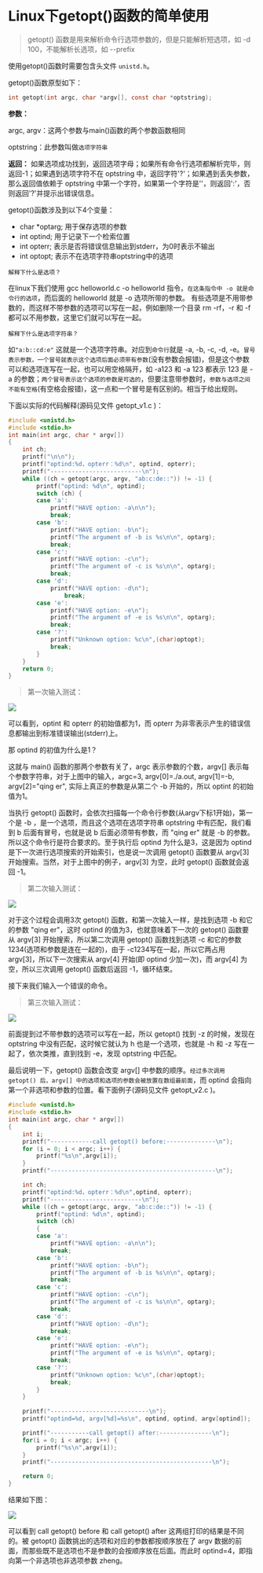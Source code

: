 # Linux下getopt()函数的简单使用
> getopt() 函数是用来解析命令行选项参数的，但是只能解析短选项，如 -d 100，不能解析长选项，如 --prefix

使用getopt()函数时需要包含头文件 `unistd.h`。

getopt()函数原型如下：
```c
int getopt(int argc, char *argv[], const char *optstring);
```
**参数：**

argc, argv：这两个参数与main()函数的两个参数函数相同

optstring：此参数叫做`选项字符串`

**返回：**
如果选项成功找到，返回选项字母；如果所有命令行选项都解析完毕，则返回-1；如果遇到选项字符不在 optstring 中，返回字符'?'；如果遇到丢失参数，那么返回值依赖于 optstring 中第一个字符，如果第一个字符是''，则返回':'，否则返回'?'并提示出错误信息。


getopt()函数涉及到以下4个变量：
- char *optarg; 用于保存选项的参数
- int optind;   用于记录下一个检索位置
- int opterr;   表示是否将错误信息输出到stderr，为0时表示不输出
- int optopt;   表示不在选项字符串optstring中的选项


`解释下什么是选项？`

在linux下我们使用 gcc helloworld.c -o helloworld 指令，`在这条指令中 -o 就是命令行的选项`，而后面的 helloworld 就是 -o 选项所带的参数。 有些选项是不用带参数的，而这样不带参数的选项可以写在一起，例如删除一个目录 rm -rf，-r 和 -f 都可以不用参数，这里它们就可以写在一起。


`解释下什么是选项字符串？`

如`"a:b::cd:e"` 这就是一个选项字符串。对应到`命令行`就是 -a, -b, -c, -d, -e。`冒号表示参数，一个冒号就表示这个选项后面必须带有参数`(没有参数会报错)，但是这个参数可以和选项连写在一起，也可以用空格隔开，如 -a123 和 -a 123 都表示 123 是 -a 的参数；`两个冒号表示这个选项的参数是可选的`，但要注意带参数时，`参数与选项之间不能有空格`(有空格会报错)，这一点和一个冒号是有区别的。相当于给出规则。

下面以实际的代码解释(源码见文件 getopt_v1.c )：

```c
#include <unistd.h>
#include <stdio.h>
int main(int argc, char * argv[])
{
    int ch;
    printf("\n\n");
    printf("optind:%d，opterr：%d\n", optind, opterr);
    printf("--------------------------\n");
    while ((ch = getopt(argc, argv, "ab:c:de::")) != -1) {
        printf("optind: %d\n", optind);
        switch (ch) {
        case 'a':
            printf("HAVE option: -a\n\n");   
            break;
        case 'b':
            printf("HAVE option: -b\n"); 
            printf("The argument of -b is %s\n\n", optarg);
            break;
        case 'c':
            printf("HAVE option: -c\n");
            printf("The argument of -c is %s\n\n", optarg);
            break;
        case 'd':
            printf("HAVE option: -d\n");
                break;
        case 'e':
            printf("HAVE option: -e\n");
            printf("The argument of -e is %s\n\n", optarg);
            break;
        case '?':
            printf("Unknown option: %c\n",(char)optopt);
            break;
        }
    }
    return 0;
}
```
> 第一次输入测试：

![](./images/Snipaste_2022-08-07_01-17-53.png)

可以看到，optint 和 opterr 的初始值都为1，而 opterr 为非零表示产生的错误信息都输出到标准错误输出(stderr)上。

那 optind 的初值为什么是1？

这就与 main() 函数的那两个参数有关了，argc 表示参数的个数，argv[] 表示每个参数字符串，对于上图中的输入，argc=3, argv[0]=./a.out, argv[1]=-b, argv[2]="qing er", 实际上真正的参数是从第二个 -b 开始的，所以 optint 的初始值为1。

当执行 getopt() 函数时，会依次扫描每一个命令行参数(从argv下标1开始)，第一个是 -b ，是一个选项，而且这个选项在选项字符串 optstring 中有匹配，我们看到 b 后面有冒号，也就是说 b 后面必须带有参数，而 "qing er" 就是 -b 的参数。所以这个命令行是符合要求的。至于执行后 optind 为什么是3，这是因为 optind 是下一次进行选项搜索的开始索引，也是说一次调用 getopt() 函数要从 argv[3] 开始搜索。当然，对于上图中的例子，argv[3] 为空，此时 getopt() 函数就会返回 -1。

> 第二次输入测试：

![](./images/Snipaste_2022-08-07_01-44-19.png)

对于这个过程会调用3次 getopt() 函数，和第一次输入一样，是找到选项 -b 和它的参数 "qing er"，这时 optind 的值为3，也就意味着下一次的 getopt() 函数要从 argv[3] 开始搜索，所以第二次调用 getopt() 函数找到选项 -c 和它的参数 1234(选项和参数是连在一起的)，由于 -c1234写在一起，所以它两占用 argv[3]，所以下一次搜索从 argv[4] 开始(即 optind 少加一次)，而 argv[4] 为空，所以三次调用 getopt() 函数后返回 -1，循环结束。

接下来我们输入一个错误的命令。
> 第三次输入测试：

![](./images/Snipaste_2022-08-07_01-49-37.png)

前面提到过不带参数的选项可以写在一起，所以 getopt() 找到 -z 的时候，发现在 optstring 中没有匹配，这时候它就认为 h 也是一个选项，也就是 -h 和 -z 写在一起了，依次类推，直到找到 -e，发现 optstring 中匹配。


最后说明一下，getopt() 函数会改变 argv[] 中参数的顺序。`经过多次调用 getopt() 后，argv[] 中的选项和选项的参数会被放置在数组最前面`，而 optind 会指向第一个非选项和参数的位置。看下面例子(源码见文件 getopt_v2.c )。
```c
#include <unistd.h>
#include <stdio.h>
int main(int argc, char * argv[])
{
    int i;
    printf("------------call getopt() before:--------------\n");
    for (i = 0; i < argc; i++) {
        printf("%s\n",argv[i]);
    }
    printf("-----------------------------------------------\n");

    int ch;
    printf("optind:%d，opterr：%d\n",optind, opterr);
    printf("--------------------------\n");
    while ((ch = getopt(argc, argv, "ab:c:de::")) != -1) {
        printf("optind: %d\n", optind);
        switch (ch) 
        {
        case 'a':
            printf("HAVE option: -a\n\n");   
            break;
        case 'b':
            printf("HAVE option: -b\n"); 
            printf("The argument of -b is %s\n\n", optarg);
            break;
        case 'c':
            printf("HAVE option: -c\n");
            printf("The argument of -c is %s\n\n", optarg);
            break;
        case 'd':
            printf("HAVE option: -d\n");
            break;
        case 'e':
            printf("HAVE option: -e\n");
            printf("The argument of -e is %s\n\n", optarg);
            break;
        case '?':
            printf("Unknown option: %c\n",(char)optopt);
            break;
        }
    }
    
    printf("----------------------------\n");
    printf("optind=%d, argv[%d]=%s\n", optind, optind, argv[optind]);

    printf("-----------call getopt() after:---------------\n");
    for(i = 0; i < argc; i++) {
        printf("%s\n",argv[i]);
    }
    printf("----------------------------------------------\n");

    return 0;
}

```

结果如下图：

![](./images/Snipaste_2022-08-07_02-01-38.png)

可以看到 call getopt() before 和 call getopt() after 这两组打印的结果是不同的。被 getopt() 函数挑出的选项和对应的参数都按顺序放在了 argv 数据的前面，而那些既不是选项也不是参数的会按顺序放在后面。而此时 optind=4，即指向第一个非选项也非选项参数 zheng。

